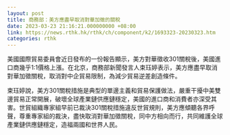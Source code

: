 ```yaml
---
layout: post
title: 商務部：美方應盡早取消對華加徵的關稅
date: 2023-03-23 21:16:21.000000000 +08:00
link: https://news.rthk.hk/rthk/ch/component/k2/1693323-20230323.htm
categories: rthk
---
```


美國國際貿易委員會近日發布的一份報告顯示，美方對華徵收301關稅後，美國進口商幾乎1:1價格上漲。在北京，商務部新聞發言人束珏婷表示，美方應盡早取消對華加徵關稅，取消對中企貿易限制，為減少貿易逆差創造條件。

束珏婷說，美方301關稅措施是典型的單邊主義和貿易保護做法，嚴重干擾中美雙邊貿易正常開展，破壞全球產業鏈供應鏈穩定，美國的進口商和消費者亦深受其害。世貿組織專家組早前已裁決301關稅措施違反世貿規則，美方應傾聽各界呼聲，尊重專家組的裁決，盡快取消對華加徵關稅，同中方相向而行，共同維護全球產業鏈供應鏈穩定，造福兩國和世界人民。
